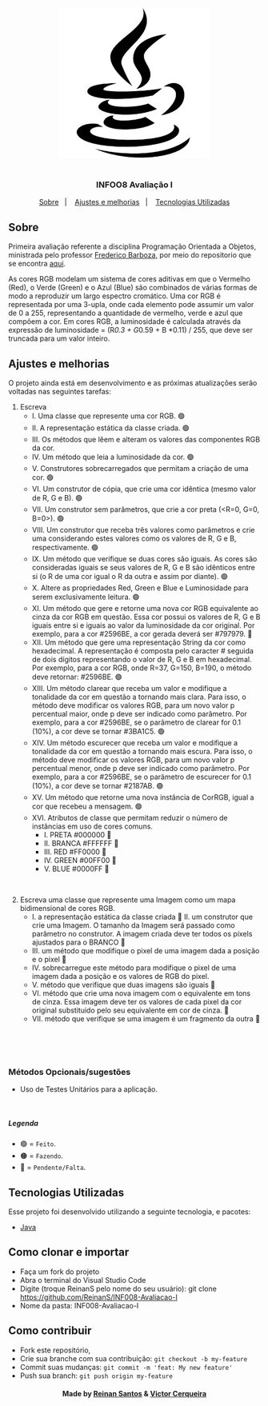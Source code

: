 
<h3 align="center">
    <img alt="Logo" title="#logo" width="300px" src="/assets/imgs/logo_java.png">
    </br>
    </br>
    </br>
    <b>INFOO8 Avaliação I</b>  
</h3>
  
<p align="center">
  <a href="#about">Sobre</a>&nbsp;&nbsp;&nbsp;|&nbsp;&nbsp;&nbsp;
  <a href="#features">Ajustes e melhorias</a>&nbsp;&nbsp;&nbsp;|&nbsp;&nbsp;&nbsp;
  <a href="#technologies-used">Tecnologias Utilizadas</a>
</p>

<a id="about"></a>

## Sobre

   Primeira avaliação referente a disciplina Programação Orientada a Objetos, ministrada pelo professor [Frederico Barboza](http://lattes.cnpq.br/2897532678011764), por meio do repositorio que se encontra [aqui](https://github.com/pooinf008/inf008-20211/tree/master/especificacao).

   As cores RGB modelam um sistema de cores aditivas em que o Vermelho (Red), o Verde (Green) e o Azul (Blue) são combinados de várias formas de modo a reproduzir um largo espectro cromático. Uma cor RGB é representada por uma 3-upla, onde cada elemento pode assumir um valor de 0 a 255, representando a quantidade de vermelho, verde e azul que compõem a cor. Em cores RGB, a luminosidade é calculada através da expressão de luminosidade = (R*0.3 + G*0.59 + B *0.11) / 255, que deve ser truncada para um valor inteiro.

<a id="features"></a>

## Ajustes e melhorias

O projeto ainda está em desenvolvimento e as próximas atualizações serão voltadas nas seguintes tarefas:

1. Escreva
    - I. Uma classe que represente uma cor RGB. 🟢
    - II. A representação estática da classe criada. 🟢
    - III. Os métodos que lêem e alteram os valores das componentes RGB da cor.
    - IV. Um método que leia a luminosidade da cor. 🟢
    - V. Construtores sobrecarregados que permitam a criação de uma cor. 🟢
    - VI. Um construtor de cópia, que crie uma cor idêntica (mesmo valor de R, G e B). 🟢
    - VII. Um construtor sem parâmetros, que crie a cor preta (<R=0, G=0, B=0>). 🟢
    - VIII. Um construtor que receba três valores como parâmetros e crie uma considerando estes valores como os valores de R, G e B, respectivamente. 🟢
    - IX. Um método que verifique se duas cores são iguais. As cores são consideradas iguais se seus valores de R, G e B são idênticos entre si (o R de uma cor igual o R da outra e assim por diante). 🟢
    - X. Altere as propriedades Red, Green e Blue e Luminosidade para serem exclusivamente leitura. 🟢
    - XI. Um método que gere e retorne uma nova cor RGB equivalente ao cinza da cor RGB em questão. Essa cor possui os valores de R, G e B iguais entre si e iguais ao valor da luminosidade da cor original. Por exemplo, para a cor #2596BE, a cor gerada deverá ser #797979. 🔴
    - XII. Um método que gere uma representação String da cor como hexadecimal. A representação é composta pelo caracter # seguida de dois dígitos representando o valor de R, G e B em hexadecimal. Por exemplo, para a cor RGB, onde R=37, G=150, B=190, o método deve retornar: #2596BE. 🟢
    - XIII. Um método clarear que receba um valor e modifique a tonalidade da cor em questão a tornando mais clara. Para isso, o método deve modificar os valores RGB, para um novo valor p percentual maior, onde p deve ser indicado como parâmetro. Por exemplo, para a cor  #2596BE, se o parâmetro de clarear for 0.1 (10%), a cor deve se tornar #3BA1C5. 🟢
    - XIV. Um método escurecer que receba um valor e modifique a tonalidade da cor em questão a tornando mais escura. Para isso, o método deve modificar os valores RGB, para um novo valor p percentual menor, onde p deve ser indicado como parâmetro. Por exemplo, para a cor  #2596BE, se o parâmetro de escurecer for 0.1 (10%), a cor deve se tornar #2187AB. 🟢
    - XV. Um método que retorne uma nova instância de CorRGB, igual a cor que recebeu a mensagem. 🟢
    - XVI. Atributos de classe que permitam reduzir o número de instâncias em uso de cores comuns.
        - I.   PRETA #000000 🔴
        - II.  BRANCA #FFFFFF 🔴
        - III. RED #FF0000 🔴
        - IV.  GREEN #00FF00 🔴
        - V.   BLUE #0000FF 🔴

</br>

2. Escreva uma classe que represente uma Imagem como um mapa bidimensional de cores RGB.
    - I. a representação estática da classe criada 🔴
    II. um construtor que crie uma Imagem. O tamanho da Imagem será passado como parâmetro no construtor. A imagem criada deve ter todos os píxels ajustados para o BRANCO 🔴
    - III. um método que modifique o pixel de uma imagem dada a posição e o pixel 🔴
    - IV. sobrecarregue este método para modifique o pixel de uma imagem dada a posição e os valores de RGB do pixel.
    - V. método que verifique que duas imagens são iguais 🔴
    - VI. método que crie uma nova imagem com o equivalente em tons de cinza. Essa imagem deve ter os valores de cada pixel da cor original substituido pelo seu equivalente em cor de cinza. 🔴
    - VII. método que verifique se uma imagem é um fragmento da outra 🔴

</br>
</br>
</br>

### Métodos Opcionais/sugestões
- Uso de Testes Unitários para a aplicação.

</br>

##### Legenda
- 🟢 = `Feito`.
- 🟠 = `Fazendo`.
- 🔴 = `Pendente/Falta`.

<a id="technologies-used"></a>

## Tecnologias Utilizadas

Esse projeto foi desenvolvido utilizando a seguinte tecnologia, e pacotes:

- [Java](https://www.java.com/pt-BR/)

<a id="how-to-use"></a>

## Como clonar e importar

- Faça um fork do projeto
- Abra o terminal do Visual Studio Code
- Digite (troque ReinanS pelo nome do seu usuário): git clone https://github.com/ReinanS/INF008-Avaliacao-I
- Nome da pasta: INF008-Avaliacao-I


<a id="how-to-contribute"></a>

## Como contribuir

- Fork este repositório,
- Crie sua branche com sua contribuição: `git checkout -b my-feature`
- Commit suas mudanças: `git commit -m 'feat: My new feature' `
- Push sua branch: `git push origin my-feature`

<h4 align="center">
    Made by <a href="https://github.com/ReinanS" target="_blank">Reinan Santos</a> & <a href="https://github.com/cerqueirav" target="_blank">Victor Cerqueira</a> 
</h4>

 

